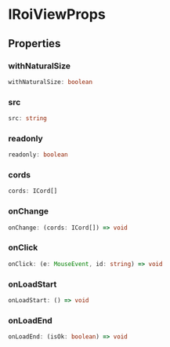 # IRoiViewProps

## Properties

### withNaturalSize

```ts
withNaturalSize: boolean
```

### src

```ts
src: string
```

### readonly

```ts
readonly: boolean
```

### cords

```ts
cords: ICord[]
```

### onChange

```ts
onChange: (cords: ICord[]) => void
```

### onClick

```ts
onClick: (e: MouseEvent, id: string) => void
```

### onLoadStart

```ts
onLoadStart: () => void
```

### onLoadEnd

```ts
onLoadEnd: (isOk: boolean) => void
```
